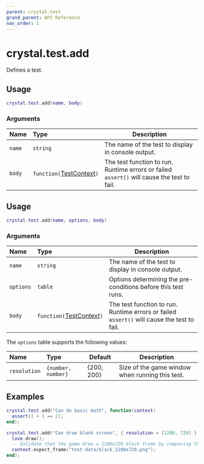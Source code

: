 ```yaml
---
parent: crystal.test
grand_parent: API Reference
nav_order: 1
---
```


# crystal.test.add

Defines a test.

## Usage

```lua
crystal.test.add(name, body)
```

### Arguments

| Name   | Type                                      | Description                                                                                |
| :----- | :---------------------------------------- | ------------------------------------------------------------------------------------------ |
| `name` | `string`                                  | The name of the test to display in console output.                                         |
| `body` | `function(`[TestContext](test_context)`)` | The test function to run. Runtime errors or failed `assert()` will cause the test to fail. |

## Usage

```lua
crystal.test.add(name, options, body)
```

### Arguments

| Name      | Type                                      | Description                                                                                |
| :-------- | :---------------------------------------- | ------------------------------------------------------------------------------------------ |
| `name`    | `string`                                  | The name of the test to display in console output.                                         |
| `options` | `table`                                   | Options determining the pre-conditions before this test runs.                              |
| `body`    | `function(`[TestContext](test_context)`)` | The test function to run. Runtime errors or failed `assert()` will cause the test to fail. |

The `options` table supports the following values:

| Name         | Type               | Default    | Description                                     |
| :----------- | :----------------- | ---------- | ----------------------------------------------- |
| `resolution` | `{number, number}` | {200, 200} | Size of the game window when running this test. |

## Examples

```lua
crystal.test.add("Can do basic math", function(context)
  assert(1 + 1 == 2);
end);
```

```lua
crystal.test.add("Can draw blank screen", { resolution = [1280, 720] }, function(context)
  love.draw();
  -- Validate that the game drew a 1280x720 black frame by comparing the screen with a known image.
  context:expect_frame("test-data/black_1280x720.png");
end);
```
